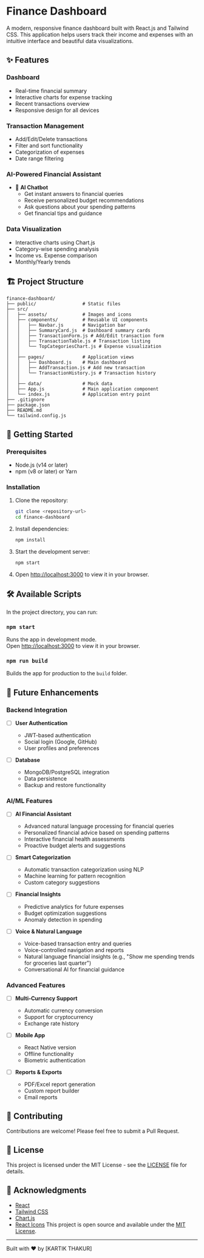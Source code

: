 # Finance Dashboard

A modern, responsive finance dashboard built with React.js and Tailwind CSS. This application helps users track their income and expenses with an intuitive interface and beautiful data visualizations.

## ✨ Features

### Dashboard
- Real-time financial summary
- Interactive charts for expense tracking
- Recent transactions overview
- Responsive design for all devices

### Transaction Management
- Add/Edit/Delete transactions
- Filter and sort functionality
- Categorization of expenses
- Date range filtering

### AI-Powered Financial Assistant
- 🤖 **AI Chatbot**
  - Get instant answers to financial queries
  - Receive personalized budget recommendations
  - Ask questions about your spending patterns
  - Get financial tips and guidance

### Data Visualization
- Interactive charts using Chart.js
- Category-wise spending analysis
- Income vs. Expense comparison
- Monthly/Yearly trends

## 🏗️ Project Structure

```
finance-dashboard/
├── public/                 # Static files
├── src/
│   ├── assets/             # Images and icons
│   ├── components/         # Reusable UI components
│   │   ├── Navbar.js       # Navigation bar
│   │   ├── SummaryCard.js  # Dashboard summary cards
│   │   ├── TransactionForm.js # Add/Edit transaction form
│   │   ├── TransactionTable.js # Transaction listing
│   │   └── TopCategoriesChart.js # Expense visualization
│   │
│   ├── pages/              # Application views
│   │   ├── Dashboard.js    # Main dashboard
│   │   ├── AddTransaction.js # Add new transaction
│   │   └── TransactionHistory.js # Transaction history
│   │
│   ├── data/               # Mock data
│   ├── App.js              # Main application component
│   └── index.js            # Application entry point
├── .gitignore
├── package.json
├── README.md
└── tailwind.config.js
```

## 🚀 Getting Started

### Prerequisites
- Node.js (v14 or later)
- npm (v8 or later) or Yarn

### Installation

1. Clone the repository:
   ```bash
   git clone <repository-url>
   cd finance-dashboard
   ```

2. Install dependencies:
   ```bash
   npm install
   ```

3. Start the development server:
   ```bash
   npm start
   ```

4. Open [http://localhost:3000](http://localhost:3000) to view it in your browser.

## 🛠️ Available Scripts

In the project directory, you can run:

### `npm start`

Runs the app in development mode.\
Open [http://localhost:3000](http://localhost:3000) to view it in your browser.

### `npm run build`

Builds the app for production to the `build` folder.

## 🚀 Future Enhancements

### Backend Integration
- [ ] **User Authentication**
  - JWT-based authentication
  - Social login (Google, GitHub)
  - User profiles and preferences

- [ ] **Database**
  - MongoDB/PostgreSQL integration
  - Data persistence
  - Backup and restore functionality

### AI/ML Features
- [ ] **AI Financial Assistant**
  - Advanced natural language processing for financial queries
  - Personalized financial advice based on spending patterns
  - Interactive financial health assessments
  - Proactive budget alerts and suggestions

- [ ] **Smart Categorization**
  - Automatic transaction categorization using NLP
  - Machine learning for pattern recognition
  - Custom category suggestions

- [ ] **Financial Insights**
  - Predictive analytics for future expenses
  - Budget optimization suggestions
  - Anomaly detection in spending

- [ ] **Voice & Natural Language**
  - Voice-based transaction entry and queries
  - Voice-controlled navigation and reports
  - Natural language financial insights (e.g., "Show me spending trends for groceries last quarter")
  - Conversational AI for financial guidance

### Advanced Features
- [ ] **Multi-Currency Support**
  - Automatic currency conversion
  - Support for cryptocurrency
  - Exchange rate history

- [ ] **Mobile App**
  - React Native version
  - Offline functionality
  - Biometric authentication

- [ ] **Reports & Exports**
  - PDF/Excel report generation
  - Custom report builder
  - Email reports

## 🤝 Contributing

Contributions are welcome! Please feel free to submit a Pull Request.

## 📄 License

This project is licensed under the MIT License - see the [LICENSE](LICENSE) file for details.

## 🙏 Acknowledgments

- [React](https://reactjs.org/)
- [Tailwind CSS](https://tailwindcss.com/)
- [Chart.js](https://www.chartjs.org/)
- [React Icons](https://react-icons.github.io/react-icons/)
This project is open source and available under the [MIT License](LICENSE).

---

Built with ❤️ by [KARTIK THAKUR]
